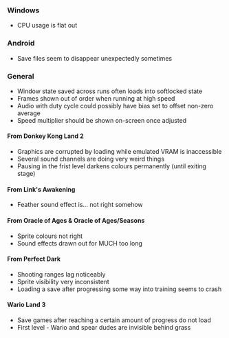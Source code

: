 
### Windows

- CPU usage is flat out

### Android

- Save files seem to disappear unexpectedly sometimes

### General

- Window state saved across runs often loads into softlocked state
- Frames shown out of order when running at high speed
- Audio with duty cycle could possibly have bias set to offset non-zero average
- Speed multiplier should be shown on-screen once adjusted

#### From Donkey Kong Land 2

- Graphics are corrupted by loading while emulated VRAM is inaccessible
- Several sound channels are doing very weird things
- Pausing in the frist level darkens colours permanently (until exiting stage)

#### From Link's Awakening

- Feather sound effect is... not right somehow

#### From Oracle of Ages & Oracle of Ages/Seasons

- Sprite colours not right
- Sound effects drawn out for MUCH too long

#### From Perfect Dark

- Shooting ranges lag noticeably
- Sprite visibility very inconsistent
- Loading a save after progressing some way into training seems to crash

#### Wario Land 3

- Save games after reaching a certain amount of progress do not load
- First level - Wario and spear dudes are invisible behind grass
